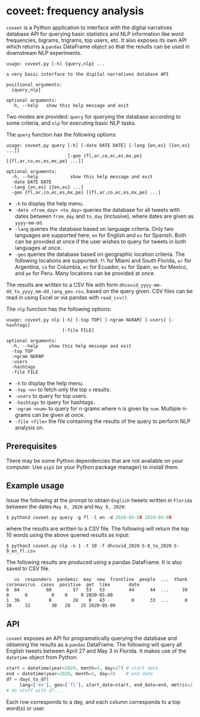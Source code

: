# coveet: frequency analysis

`coveet` is a Python application to interface with the digital narratives database
API for querying basic statistics and NLP information like word frequencies, bigrams,
trigrams, top users, etc. It also exposes its own API which returns a `pandas`
DataFrame object so that the results can be used in downstream NLP experiments.

```
usage: coveet.py [-h] {query,nlp} ...

a very basic interface to the digital narratives database API

positional arguments:
  {query,nlp}

optional arguments:
  -h, --help   show this help message and exit
```

Two modes are provided: `query` for querying the database according to some criteria, and `nlp` for executing basic NLP tasks.

The `query` function has the following options:

```
usage: coveet.py query [-h] [-date DATE DATE] [-lang {en,es} [{en,es} ...]]
                       [-geo {fl,ar,co,ec,es,mx,pe} [{fl,ar,co,ec,es,mx,pe} ...]]

optional arguments:
  -h, --help            show this help message and exit
  -date DATE DATE
  -lang {en,es} [{en,es} ...]
  -geo {fl,ar,co,ec,es,mx,pe} [{fl,ar,co,ec,es,mx,pe} ...]
```

* `-h` to display the help menu.
* `-date <from_day> <to_day>` queries the database for all tweets with dates between `from_day` and `to_day` (inclusive), where dates are given as `yyyy-mm-dd`.
* `-lang` queries the database based on language criteria. Only two languages are supported here, `en` for English and `es` for Spanish. Both can be provided at once if the user wishes to query for tweets in both languages at once.
* `-geo` queries the database based on geographic location criteria. The following locations are supported: `fl` for Miami and South Florida, `ar` for Argentina, `co` for Columbia, `ec` for Ecuador, `es` for Spain, `mx` for Mexico, and `pe` for Peru. Many locations can be provided at once.

The results are written to a CSV file with form `dhcovid_yyyy-mm-dd_to_yyyy_mm-dd_lang_geo.csv`, based on the query given. CSV files can be read in using Excel or via pandas with `read_csv()`.

The `nlp` function has the following options:

```
usage: coveet.py nlp [-h] [-top TOP] [-ngram NGRAM] [-users] [-hashtags]
                     [-file FILE]

optional arguments:
  -h, --help    show this help message and exit
  -top TOP
  -ngram NGRAM
  -users
  -hashtags
  -file FILE
```

* `-h` to display the help menu.
* `-top <n>` to fetch only the top `n` results.
* `-users` to query for top users.
* `-hashtags` to query for hashtags.
* `-ngram <num>` to query for n-grams where n is given by `num`. Multiple n-grams can be given at once.
* `-file <file>` the file containing the results of the query to perform NLP analysis on.

## Prerequisites

There may be some Python dependencies that are not available on your computer. Use `pip3` (or your Python package manager) to install them.

## Example usage

Issue the following at the prompt to obtain `English` tweets written in `Florida` between the dates `May 8, 2020` and `May 9, 2020`:

```c
$ python3 coveet.py query -g fl -l en -d 2020-05-08 2020-05-09
```

where the results are written to a CSV file. The following will return the top 10 words using the above queried results as input:

```
$ python3 coveet.py nlp -n 1 -t 10 -f dhcovid_2020-5-8_to_2020-5-9_en_fl.csv
```

The following results are produced using a pandas DataFrame. It is also saved to CSV file.

```
   us  responders  pandemic  may  new  frontline  people  ...  thank  coronavirus  cases  positive  get  like       date
0  84          60        57   53   53         44      44  ...     39            0      0         0    0     0 2020-05-08
1  36           0        28    0   43          0      33  ...      0           38     32        30   28    25 2020-05-09
```

## API

`coveet` exposes an API for programatically querying the database and obtaining the results as a `pandas` DataFrame. The following will query all English tweets between April 27 and May 3 in Florida. It makes use of the `datetime` object from Python:

```python
start = datetime(year=2020, month=4, day=27) # start date
end = datetime(year=2020, month=5, day=3)    # end date
df = days_to_df(
     lang=['en'], geo=['fl'], start_date=start, end_date=end, metric=2, top_n=10)
# do stuff with df...
```

Each row corresponds to a day, and each column corresponds to a top word(s) or user.

